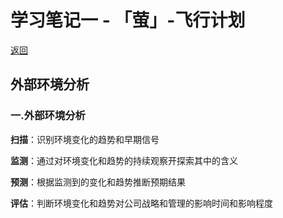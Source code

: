 # 学习笔记一 - 「萤」-飞行计划

[返回](../retrieval)

## 外部环境分析

### 一.外部环境分析

**扫描**：识别环境变化的趋势和早期信号

**监测**：通过对环境变化和趋势的持续观察开探索其中的含义

**预测**：根据监测到的变化和趋势推断预期结果

**评估**：判断环境变化和趋势对公司战略和管理的影响时间和影响程度
